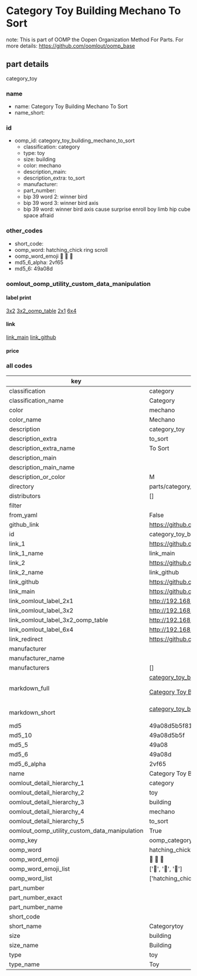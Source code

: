# Category Toy Building Mechano To Sort  

note: This is part of OOMP the Oopen Organization Method For Parts. For more details: https://github.com/oomlout/oomp_base

##  part details
  



category_toy



### name
* name: Category Toy Building Mechano To Sort
* name_short: 
### id
* oomp_id: category_toy_building_mechano_to_sort
  * classification: category
  * type: toy
  * size: building
  * color: mechano
  * description_main: 
  * description_extra: to_sort
  * manufacturer: 
  * part_number: 
  * bip 39 word 2: winner bird
  * bip 39 word 3: winner bird axis
  * bip 39 word: winner bird axis cause surprise enroll boy limb hip cube space afraid

### other_codes
* short_code: 
* oomp_word: hatching_chick ring scroll
* oomp_word_emoji :hatching_chick: :ring: :scroll:
* md5_6_alpha: 2vf65
* md5_6: 49a08d






### oomlout_oomp_utility_custom_data_manipulation
#### label print
[3x2](http://192.168.1.245:1112/?label=oomp%202vf65)
[3x2_oomp_table](http://192.168.1.108:1112/?label=oomp%202vf65)
[2x1](http://192.168.1.242:1112/?label=oomp%202vf65)
[6x4](http://192.168.1.55:1112/?label=oomp%202vf65)    

#### link

[link_main](https://github.com/oomlout/oomlout_oomp_version_1_messy/tree/main/parts/category_toy_building_mechano_to_sort) [link_github](https://github.com/oomlout/oomlout_oomp_version_1_messy/tree/main/parts/category_toy_building_mechano_to_sort)                             

#### price







### all codes 
| key | value |  
| --- | --- |  
| classification | category |  
| classification_name | Category |  
| color | mechano |  
| color_name | Mechano |  
| description | category_toy |  
| description_extra | to_sort |  
| description_extra_name | To Sort |  
| description_main |  |  
| description_main_name |  |  
| description_or_color | M  |  
| directory | parts/category_toy_building_mechano_to_sort |  
| distributors | [] |  
| filter |  |  
| from_yaml | False |  
| github_link | https://github.com/oomlout/oomlout_oomp_part_src/tree/main/parts/category_toy_building_mechano_to_sort |  
| id | category_toy_building_mechano_to_sort |  
| link_1 | https://github.com/oomlout/oomlout_oomp_version_1_messy/tree/main/parts/category_toy_building_mechano_to_sort |  
| link_1_name | link_main |  
| link_2 | https://github.com/oomlout/oomlout_oomp_version_1_messy/tree/main/parts/category_toy_building_mechano_to_sort |  
| link_2_name | link_github |  
| link_github | https://github.com/oomlout/oomlout_oomp_version_1_messy/tree/main/parts/category_toy_building_mechano_to_sort |  
| link_main | https://github.com/oomlout/oomlout_oomp_version_1_messy/tree/main/parts/category_toy_building_mechano_to_sort |  
| link_oomlout_label_2x1 | http://192.168.1.242:1112/?label=oomp%202vf65 |  
| link_oomlout_label_3x2 | http://192.168.1.245:1112/?label=oomp%202vf65 |  
| link_oomlout_label_3x2_oomp_table | http://192.168.1.108:1112/?label=oomp%202vf65 |  
| link_oomlout_label_6x4 | http://192.168.1.55:1112/?label=oomp%202vf65 |  
| link_redirect | https://github.com/oomlout/oomlout_oomp_version_1_messy/tree/main/parts/category_toy_building_mechano_to_sort |  
| manufacturer |  |  
| manufacturer_name |  |  
| manufacturers | [] |  
| markdown_full | [category_toy_building_mechano_to_sort](none)<br>[](none)<br>[Category Toy Building Mechano To Sort](none)<br><br> |  
| markdown_short | [category_toy_building_mechano_to_sort](none)<br><br> |  
| md5 | 49a08d5b5f81c3552ced324821c5a7df |  
| md5_10 | 49a08d5b5f |  
| md5_5 | 49a08 |  
| md5_6 | 49a08d |  
| md5_6_alpha | 2vf65 |  
| name | Category Toy Building Mechano To Sort |  
| oomlout_detail_hierarchy_1 | category |  
| oomlout_detail_hierarchy_2 | toy |  
| oomlout_detail_hierarchy_3 | building |  
| oomlout_detail_hierarchy_4 | mechano |  
| oomlout_detail_hierarchy_5 | to_sort |  
| oomlout_oomp_utility_custom_data_manipulation | True |  
| oomp_key | oomp_category_toy_building_mechano_to_sort |  
| oomp_word | hatching_chick ring scroll |  
| oomp_word_emoji | :hatching_chick: :ring: :scroll: |  
| oomp_word_emoji_list | [':hatching_chick:', ':ring:', ':scroll:'] |  
| oomp_word_list | ['hatching_chick', 'ring', 'scroll'] |  
| part_number |  |  
| part_number_exact |  |  
| part_number_name |  |  
| short_code |  |  
| short_name | Categorytoy |  
| size | building |  
| size_name | Building |  
| type | toy |  
| type_name | Toy |  
